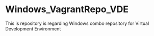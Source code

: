 # Windows_VagrantRepo_VDE
This is repository is regarding Windows combo repository for Virtual Development Environment
